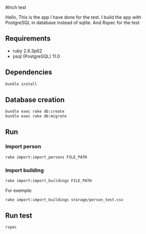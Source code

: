 #Inch test

Hello, This is the app I have done for the test. I build the app with PostgreSQL in database instead of sqlite. And Rspec for the test

## Requirements
* ruby 2.6.3p62
* psql (PostgreSQL) 11.0

## Dependencies

```bash
bundle install
```

## Database creation

```bash
bundle exec rake db:create
bundle exec rake db:migrate
```

## Run

### Import person

```bash
rake import:import_persons FILE_PATH
 ```
### Import building

```bash
rake import:import_buildings FILE_PATH
 ```
For exemple: 

```bash
rake import:import_buildings storage/person_test.csv
 ```
## Run test
```bash
rspec
 ```
